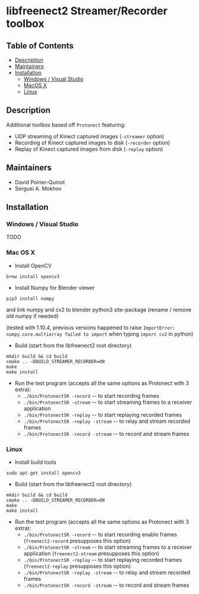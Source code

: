 # libfreenect2 Streamer/Recorder toolbox

## Table of Contents

* [Description](README.md#description)
* [Maintainers](README.md#maintainers)
* [Installation](README.md#installation)
  * [Windows / Visual Studio](README.md#windows--visual-studio)
  * [MacOS X](README.md#mac-osx)
  * [Linux](README.md#linux)


## Description

Additional toolbox based off `Protonect` featuring:
- UDP streaming of Kinect captured images (``-streamer`` option)
- Recording of Kinect captured images to disk (``-recorder`` option)
- Replay of Kinect captured images from disk (``-replay`` option)

## Maintainers

* David Poirier-Quinot
* Serguei A. Mokhov

## Installation

### Windows / Visual Studio

TODO

### Mac OS X

* Install OpenCV

```
brew install opencv3
```

* Install Numpy for Blender viewer
```
pip3 install numpy
```

and link numpy and cv2 to blender python3 site-package (rename / remove old numpy if needed)

(tested with 1.10.4, previous versions happened to raise ``ImportError: numpy.core.multiarray failed to import`` when typing ``import cv2`` in python)

* Build (start from the libfreenect2 root directory)
```
mkdir build && cd build
cmake .. -DBUILD_STREAMER_RECORDER=ON
make
make install
```
* Run the test program (accepts all the same options as Protonect with 3 extra):
    - `./bin/ProtonectSR -record` -- to start recording frames
    - `./bin/ProtonectSR -stream` -- to start streaming frames to a receiver application
    - `./bin/ProtonectSR -replay` -- to start replaying recorded frames
    - `./bin/ProtonectSR -replay -stream` -- to relay and stream recorded frames
    - `./bin/ProtonectSR -record -stream` -- to record and stream frames

### Linux

* Install build tools
```
sudo apt-get install opencv3
```

* Build (start from the libfreenect2 root directory)
```
mkdir build && cd build
cmake .. -DBUILD_STREAMER_RECORDER=ON
make
make install
```

* Run the test program (accepts all the same options as Protonect with 3 extra):
    - `./bin/ProtonectSR -record` -- to start recording enable frames (`freenect2-record` presupposes this option)
    - `./bin/ProtonectSR -stream` -- to start streaming frames to a receiver application (`freenect2-stream` presupposes this option)
    - `./bin/ProtonectSR -replay` -- to start replaying recorded frames (`freenect2-replay` presupposes this option)
    - `./bin/ProtonectSR -replay -stream` -- to relay and stream recorded frames
    - `./bin/ProtonectSR -record -stream` -- to record and stream frames

